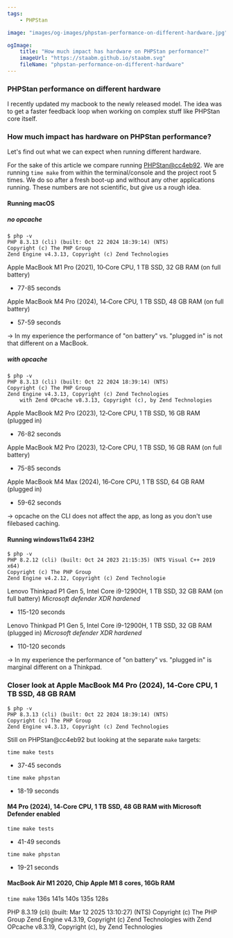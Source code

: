 ```yaml
---
tags:
    - PHPStan

image: "images/og-images/phpstan-performance-on-different-hardware.jpg"

ogImage:
    title: "How much impact has hardware on PHPStan performance?"
    imageUrl: "https://staabm.github.io/staabm.svg"
    fileName: "phpstan-performance-on-different-hardware"
---
```


### PHPStan performance on different hardware

I recently updated my macbook to the newly released model.
The idea was to get a faster feedback loop when working on complex stuff like PHPStan core itself.

### How much impact has hardware on PHPStan performance?

Let's find out what we can expect when running different hardware.

For the sake of this article we compare running [PHPStan@cc4eb92](https://github.com/phpstan/phpstan-src/commit/cc4eb92285fd8c96e595437cb9c593553bb5e957).
We are running `time make` from within the terminal/console and the project root 5 times. We do so after a fresh boot-up and without any other applications running.
These numbers are not scientific, but give us a rough idea.

#### Running macOS

##### no opcache

```
$ php -v
PHP 8.3.13 (cli) (built: Oct 22 2024 18:39:14) (NTS)
Copyright (c) The PHP Group
Zend Engine v4.3.13, Copyright (c) Zend Technologies
```

Apple MacBook M1 Pro (2021), 10‑Core CPU, 1 TB SSD, 32 GB RAM (on full battery)
- 77-85 seconds

Apple MacBook M4 Pro (2024), 14‑Core CPU, 1 TB SSD, 48 GB RAM (on full battery)
- 57-59 seconds

-> In my experience the performance of "on battery" vs. "plugged in" is not that different on a MacBook.

##### with opcache

```
$ php -v
PHP 8.3.13 (cli) (built: Oct 22 2024 18:39:14) (NTS)
Copyright (c) The PHP Group
Zend Engine v4.3.13, Copyright (c) Zend Technologies
    with Zend OPcache v8.3.13, Copyright (c), by Zend Technologies
```

Apple MacBook M2 Pro (2023), 12‑Core CPU, 1 TB SSD, 16 GB RAM (plugged in)
- 76-82 seconds

Apple MacBook M2 Pro (2023), 12‑Core CPU, 1 TB SSD, 16 GB RAM (on full battery)
- 75-85 seconds

Apple MacBook M4 Max (2024), 16‑Core CPU, 1 TB SSD, 64 GB RAM (plugged in)
- 59-62 seconds

-> opcache on the CLI does not affect the app, as long as you don't use filebased caching.

#### Running windows11x64 23H2

```
$ php -v
PHP 8.2.12 (cli) (built: Oct 24 2023 21:15:35) (NTS Visual C++ 2019 x64)
Copyright (c) The PHP Group
Zend Engine v4.2.12, Copyright (c) Zend Technologie
```

Lenovo Thinkpad P1 Gen 5, Intel Core i9-12900H, 1 TB SSD, 32 GB RAM (on full battery)
_Microsoft defender XDR hardened_
- 115-120 seconds

Lenovo Thinkpad P1 Gen 5, Intel Core i9-12900H, 1 TB SSD, 32 GB RAM (plugged in)
_Microsoft defender XDR hardened_
- 110-120 seconds

-> In my experience the performance of "on battery" vs. "plugged in" is marginal different on a Thinkpad.

### Closer look at Apple MacBook M4 Pro (2024), 14‑Core CPU, 1 TB SSD, 48 GB RAM

```
$ php -v
PHP 8.3.13 (cli) (built: Oct 22 2024 18:39:14) (NTS)
Copyright (c) The PHP Group
Zend Engine v4.3.13, Copyright (c) Zend Technologies
```

Still on PHPStan@cc4eb92 but looking at the separate `make` targets:

`time make tests`

- 37-45 seconds

`time make phpstan`

- 18-19 seconds

#### M4 Pro (2024), 14‑Core CPU, 1 TB SSD, 48 GB RAM with Microsoft Defender enabled

`time make tests`

- 41-49 seconds

`time make phpstan`

- 19-21 seconds

#### MacBook Air M1 2020, Chip Apple M1 8 cores, 16Gb RAM

`time make`
136s
141s
140s
135s
128s

PHP 8.3.19 (cli) (built: Mar 12 2025 13:10:27) (NTS)
Copyright (c) The PHP Group
Zend Engine v4.3.19, Copyright (c) Zend Technologies
    with Zend OPcache v8.3.19, Copyright (c), by Zend Technologies
